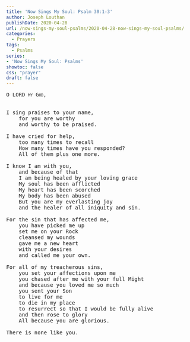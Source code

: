 ```yaml
---
title: 'Now Sings My Soul: Psalm 30:1-3'
author: Joseph Louthan
publishDate: 2020-04-28
url: /now-sings-my-soul-psalms/2020-04-28-now-sings-my-soul-psalms/
categories:
  - Prayers
tags:
  - Psalms
series:
- 'Now Sings My Soul: Psalms'
showtoc: false
css: "prayer"
draft: false
---
```

<pre>
<div style="font-variant: small-caps;">O LORD my God,</div>
&nbsp;
I sing praises to your name,
	for you are worthy
	and worthy to be praised.

I have cried for help,
	too many times to recall
	How many times have you responded?
	All of them plus one more.

I know I am with you,
	and because of that
	I am being healed by your loving grace
	My soul has been afflicted
	My heart has been scorched
	My body has been abused
	But you are my everlasting joy
	and the healer of all iniquity and sin.

For the sin that has affected me,
	you have picked me up
	set me on your Rock
	cleansed my wounds
	gave me a new heart
	with your desires
	and called me your own.

For all of my treacherous sins,
	you set your affections upon me
	you chased after me with your full Might
	and because you loved me so much
	you sent your Son
	to live for me
	to die in my place
	to resurrect so that I would be fully alive
	and then rose to glory
	All because you are glorious.

There is none like you.</pre>